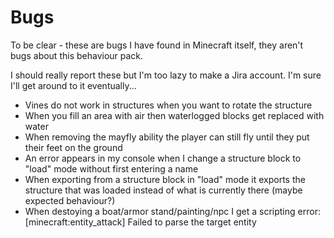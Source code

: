 # Bugs

To be clear - these are bugs I have found in Minecraft itself, they aren't bugs about this behaviour pack.

I should really report these but I'm too lazy to make a Jira account. I'm sure I'll get around to it eventually...

* Vines do not work in structures when you want to rotate the structure
* When you fill an area with air then waterlogged blocks get replaced with water
* When removing the mayfly ability the player can still fly until they put their feet on the ground
* An error appears in my console when I change a structure block to "load" mode without first entering a name
* When exporting from a structure block in "load" mode it exports the structure that was loaded instead of what is currently there (maybe expected behaviour?)
* When destoying a boat/armor stand/painting/npc I get a scripting error: [minecraft:entity_attack] Failed to parse the target entity